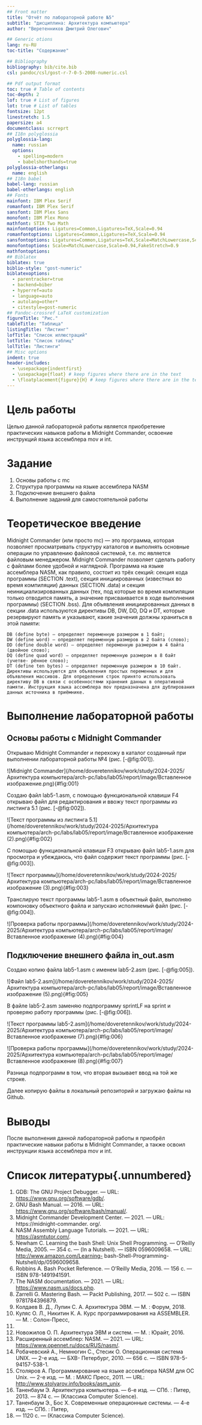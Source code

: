 ```yaml
---
## Front matter
title: "Отчёт по лабораторной работе №5"
subtitle: "дисциплина: Архитектура компьютера"
author: "Веретенников Дмитрий Олегович"

## Generic otions
lang: ru-RU
toc-title: "Содержание"

## Bibliography
bibliography: bib/cite.bib
csl: pandoc/csl/gost-r-7-0-5-2008-numeric.csl

## Pdf output format
toc: true # Table of contents
toc-depth: 2
lof: true # List of figures
lot: true # List of tables
fontsize: 12pt
linestretch: 1.5
papersize: a4
documentclass: scrreprt
## I18n polyglossia
polyglossia-lang:
  name: russian
  options:
	- spelling=modern
	- babelshorthands=true
polyglossia-otherlangs:
  name: english
## I18n babel
babel-lang: russian
babel-otherlangs: english
## Fonts
mainfont: IBM Plex Serif
romanfont: IBM Plex Serif
sansfont: IBM Plex Sans
monofont: IBM Plex Mono
mathfont: STIX Two Math
mainfontoptions: Ligatures=Common,Ligatures=TeX,Scale=0.94
romanfontoptions: Ligatures=Common,Ligatures=TeX,Scale=0.94
sansfontoptions: Ligatures=Common,Ligatures=TeX,Scale=MatchLowercase,Scale=0.94
monofontoptions: Scale=MatchLowercase,Scale=0.94,FakeStretch=0.9
mathfontoptions:
## Biblatex
biblatex: true
biblio-style: "gost-numeric"
biblatexoptions:
  - parentracker=true
  - backend=biber
  - hyperref=auto
  - language=auto
  - autolang=other*
  - citestyle=gost-numeric
## Pandoc-crossref LaTeX customization
figureTitle: "Рис."
tableTitle: "Таблица"
listingTitle: "Листинг"
lofTitle: "Список иллюстраций"
lotTitle: "Список таблиц"
lolTitle: "Листинги"
## Misc options
indent: true
header-includes:
  - \usepackage{indentfirst}
  - \usepackage{float} # keep figures where there are in the text
  - \floatplacement{figure}{H} # keep figures where there are in the text
---
```


# Цель работы

Целью данной лабораторной работы является приобретение практических навыков работы в Midnight Commander, освоение инструкций языка ассемблера mov и int.

# Задание

1. Основы работы с mc
2. Структура программы на языке ассемблера NASM
3. Подключение внешнего файла
4. Выполнение заданий для самостоятельной работы

# Теоретическое введение

Midnight Commander (или просто mc) — это программа, которая позволяет просматривать структуру каталогов и выполнять основные операции по управлению файловой системой, т.е. mc является файловым менеджером. Midnight Commander позволяет сделать работу с файлами более удобной и наглядной. Программа на языке ассемблера NASM, как правило, состоит из трёх секций: секция кода программы (SECTION .text), секция инициированных (известных во время компиляции) данных (SECTION .data) и секция неинициализированных данных (тех, под которые во время компиляции только отводится память, а значение присваивается в ходе выполнения программы) (SECTION .bss). Для объявления инициированных данных в секции .data используются директивы DB, DW, DD, DQ и DT, которые резервируют память и указывают, какие значения должны храниться в этой памяти:

    DB (define byte) — определяет переменную размером в 1 байт;
    DW (define word) — определяет переменную размеров в 2 байта (слово);
    DD (define double word) — определяет переменную размером в 4 байта (двойное слово);
    DQ (define quad word) — определяет переменную размером в 8 байт (учетве- рённое слово);
    DT (define ten bytes) — определяет переменную размером в 10 байт. Директивы используются для объявления простых переменных и для объявления массивов. Для определения строк принято использовать директиву DB в связи с особенностями хранения данных в оперативной памяти. Инструкция языка ассемблера mov предназначена для дублирования данных источника в приёмнике.

# Выполнение лабораторной работы

## Основы работы c Midnight Commander

Открываю Midnight Commander и перехожу в каталог созданный при выполнении лабораторной работы №4 (рис. [-@fig:001]).

![Midnight Commander](/home/doveretennikov/work/study/2024-2025/Архитектура компьютера/arch-pc/labs/lab05/report/image/Вставленное изображение.png){#fig:001}

Создаю файл lab5-1.asm, с помощью функциональной клавиши F4 открываю файл для редактирования и ввожу текст программы из листинга 5.1 (рис. [-@fig:002]).

![Текст программы из листинга 5.1](/home/doveretennikov/work/study/2024-2025/Архитектура компьютера/arch-pc/labs/lab05/report/image/Вставленное изображение (2).png){#fig:002}

С помощью функциональной клавиши F3 открываю файл lab5-1.asm для просмотра и убеждаюсь, что файл содержит текст программы (рис. [-@fig:003]).

![Текст программы](/home/doveretennikov/work/study/2024-2025/Архитектура компьютера/arch-pc/labs/lab05/report/image/Вставленное изображение (3).png){#fig:003}

Транслирую текст программы lab5-1.asm в объектный файл, выполняю компоновку объектного файла и запускаю исполняемый файл (рис. [-@fig:004]).

![Проверка работы программы](/home/doveretennikov/work/study/2024-2025/Архитектура компьютера/arch-pc/labs/lab05/report/image/Вставленное изображение (4).png){#fig:004}

## Подключение внешнего файла in_out.asm

Создаю копию файла lab5-1.asm с именем lab5-2.asm (рис. [-@fig:005]).

![Файл lab5-2.asm](/home/doveretennikov/work/study/2024-2025/Архитектура компьютера/arch-pc/labs/lab05/report/image/Вставленное изображение (5).png){#fig:005}

В файле lab5-2.asm заменяю подпрограмму sprintLF на sprint и проверяю работу программы (рис. [-@fig:006]).

![Текст программы lab5-2.asm](/home/doveretennikov/work/study/2024-2025/Архитектура компьютера/arch-pc/labs/lab05/report/image/Вставленное изображение (7).png){#fig:006}

![Проверка работы программы](/home/doveretennikov/work/study/2024-2025/Архитектура компьютера/arch-pc/labs/lab05/report/image/Вставленное изображение (8).png){#fig:007}

Разница подпрограмм в том, что вторая вызывает ввод на той же строке.

Далее копирую файлы в локальный репозиторий и загружаю файлы на Github.

# Выводы

После выполнения данной лабораторной работы я приобрёл практические навыки работы в Midnight Commander, а также освоил инструкции языка ассемблера mov и int.

# Список литературы{.unnumbered}

1. GDB: The GNU Project Debugger. — URL: https://www.gnu.org/software/gdb/.
2. GNU Bash Manual. — 2016. — URL: https://www.gnu.org/software/bash/manual/.
3. Midnight Commander Development Center. — 2021. — URL: https://midnight-commander.
org/.
4. NASM Assembly Language Tutorials. — 2021. — URL: https://asmtutor.com/.
5. Newham C. Learning the bash Shell: Unix Shell Programming. — O’Reilly Media, 2005. —
354 с. — (In a Nutshell). — ISBN 0596009658. — URL: http://www.amazon.com/Learning-
bash-Shell-Programming-Nutshell/dp/0596009658.
6. Robbins A. Bash Pocket Reference. — O’Reilly Media, 2016. — 156 с. — ISBN 978-1491941591.
7. The NASM documentation. — 2021. — URL: https://www.nasm.us/docs.php.
8. Zarrelli G. Mastering Bash. — Packt Publishing, 2017. — 502 с. — ISBN 9781784396879.
9. Колдаев В. Д., Лупин С. А. Архитектура ЭВМ. — М. : Форум, 2018.
10. Куляс О. Л., Никитин К. А. Курс программирования на ASSEMBLER. — М. : Солон-Пресс,
2017.
11. Новожилов О. П. Архитектура ЭВМ и систем. — М. : Юрайт, 2016.
12. Расширенный ассемблер: NASM. — 2021. — URL: https://www.opennet.ru/docs/RUS/nasm/.
13. Робачевский А., Немнюгин С., Стесик О. Операционная система UNIX. — 2-е изд. — БХВ-
Петербург, 2010. — 656 с. — ISBN 978-5-94157-538-1.
14. Столяров А. Программирование на языке ассемблера NASM для ОС Unix. — 2-е изд. —
М. : МАКС Пресс, 2011. — URL: http://www.stolyarov.info/books/asm_unix.
15. Таненбаум Э. Архитектура компьютера. — 6-е изд. — СПб. : Питер, 2013. — 874 с. —
(Классика Computer Science).
16. Таненбаум Э., Бос Х. Современные операционные системы. — 4-е изд. — СПб. : Питер,
2015. — 1120 с. — (Классика Computer Science).
